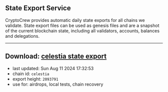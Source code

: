 ## State Export Service
CryptoCrew provides automatic daily state exports for all chains we validate. State export files can be used as genesis files and are a snapshot of the current blockchain state, including all validators, accounts, balances and delegations.

---
**Download: [celestia state export](https://dl-eu2.ccvalidators.com/SERVICE/celestia/celestia_export_2093791.json)**
---

- last updated: Sun Aug 11 2024 17:32:53
- chain id: `celestia`
- export height: `2093791`
- use for: airdrops, local tests, chain recovery
